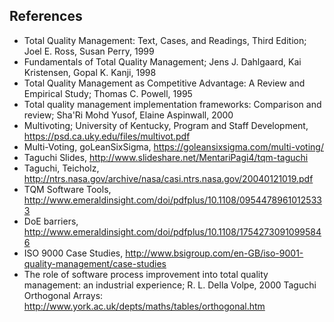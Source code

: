 
References
----------

* Total Quality Management: Text, Cases, and Readings, Third Edition; Joel E.
Ross, Susan Perry, 1999
* Fundamentals of Total Quality Management; Jens J. Dahlgaard, Kai Kristensen,
Gopal K. Kanji, 1998
* Total Quality Management as Competitive Advantage: A Review and Empirical
Study; Thomas C. Powell, 1995
* Total quality management implementation frameworks: Comparison and review;
Sha'Ri Mohd Yusof, Elaine Aspinwall, 2000
* Multivoting; University of Kentucky, Program and Staff Development,
<https://psd.ca.uky.edu/files/multivot.pdf>
* Multi-Voting, goLeanSixSigma, <https://goleansixsigma.com/multi-voting/>
* Taguchi Slides, <http://www.slideshare.net/MentariPagi4/tqm-taguchi>
* Taguchi, Teicholz,
<http://ntrs.nasa.gov/archive/nasa/casi.ntrs.nasa.gov/20040121019.pdf>
* TQM Software Tools,
<http://www.emeraldinsight.com/doi/pdfplus/10.1108/09544789610125333>
* DoE barriers,
<http://www.emeraldinsight.com/doi/pdfplus/10.1108/17542730910995846>
* ISO 9000 Case Studies,
<http://www.bsigroup.com/en-GB/iso-9001-quality-management/case-studies>
* The role of software process improvement into total quality management: an industrial experience;
R. L. Della Volpe, 2000
Taguchi Orthogonal Arrays:
<http://www.york.ac.uk/depts/maths/tables/orthogonal.htm> 

